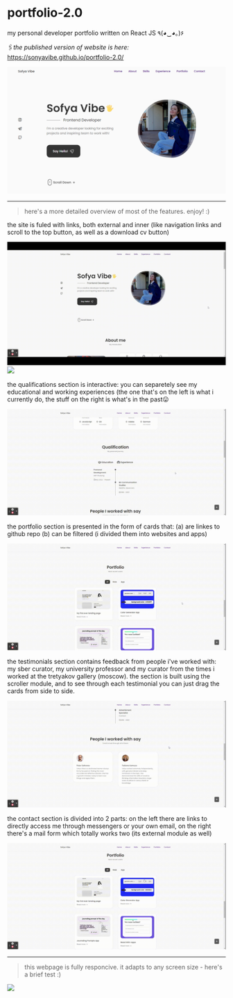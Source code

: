 # portfolio-2.0
my personal developer portfolio written on React JS  ٩(◕‿◕｡)۶

:paperclips:*the published version of website is here:* https://sonyavibe.github.io/portfolio-2.0/

<img src="https://github.com/sonyavibe/portfolio-2.0/blob/main/for%20readme/ps0.PNG">

<hr>

>here's a more detailed overview of most of the features. enjoy! :)

the site is fuled with links, both external and inner (like navigation links and scroll to the top button, as well as a download cv button)

![](https://github.com/sonyavibe/portfolio-2.0/blob/main/for%20readme/ps2%20(1).gif)
![](https://github.com/sonyavibe/portfolio-2.0/blob/main/for%20readme/ps3%20(1).gif)

the qualifications section is interactive: you can separetely see my educational and working experiences (the one that's on the left is what i currently do, the stuff on the right is what's in the past:stuck_out_tongue:

![](https://github.com/sonyavibe/portfolio-2.0/blob/main/for%20readme/ps4.gif)

the portfolio section is presented in the form of cards that:
(a) are linkes to github repo
(b) can be filtered (i divided them into websites and apps)

![](https://github.com/sonyavibe/portfolio-2.0/blob/main/for%20readme/ps5%20(1).gif)

the testimonials section contains feedback from people i've worked with: my sber curator, my university professor and my curator from the times i worked at the tretyakov gallery (moscow). the section is built using the scroller module, and to see through each testimonial you can just drag the cards from side to side.

![](https://github.com/sonyavibe/portfolio-2.0/blob/main/for%20readme/ps5.gif)

the contact section is divided into 2 parts: on the left there are links to directly access me through messengers or your own email, on the right there's a mail form which totally works two (its external module as well)

![](https://github.com/sonyavibe/portfolio-2.0/blob/main/for%20readme/ps6.gif)

<hr>

> this webpage is fully responcive. it adapts to any screen size - here's a brief test :)

![](https://github.com/sonyavibe/portfolio-2.0/blob/main/for%20readme/ps7.gif)
